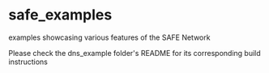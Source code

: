# safe_examples
examples showcasing various features of the SAFE Network

Please check the dns_example folder's README  for its corresponding build instructions
